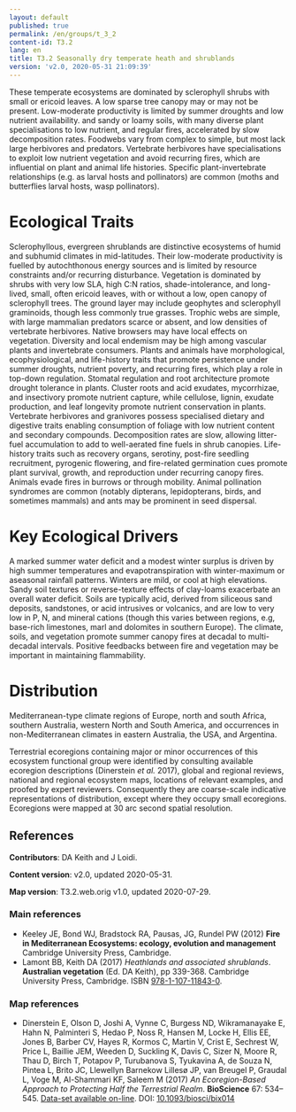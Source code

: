 ```yaml
---
layout: default
published: true
permalink: /en/groups/t_3_2
content-id: T3.2
lang: en
title: T3.2 Seasonally dry temperate heath and shrublands
version: 'v2.0, 2020-05-31 21:09:39'
---
```


These temperate ecosystems are dominated by sclerophyll shrubs with small or ericoid leaves. A low sparse tree canopy may or may not be present. Low-moderate productivity is limited by summer droughts and low nutrient availability. and sandy or loamy soils, with many diverse plant specialisations to low nutrient, and regular fires, accelerated by slow decomposition rates. Foodwebs vary from complex to simple, but most lack large herbivores and predators. Vertebrate herbivores have specialisations to exploit low nutrient vegetation and avoid recurring fires, which are influential on plant and animal life histories. Specific plant-invertebrate relationships (e.g. as larval hosts and pollinators) are common (moths and butterflies larval hosts, wasp pollinators).

# Ecological Traits
 
Sclerophyllous, evergreen shrublands are distinctive ecosystems of humid and subhumid climates in mid-latitudes. Their low-moderate productivity is fuelled by autochthonous energy sources and is limited by resource constraints and/or recurring disturbance. Vegetation is dominated by shrubs with very low SLA, high C:N ratios, shade-intolerance, and long-lived, small, often ericoid leaves, with or without a low, open canopy of sclerophyll trees. The ground layer may include geophytes and sclerophyll graminoids, though less commonly true grasses. Trophic webs are simple, with large mammalian predators scarce or absent, and low densities of vertebrate herbivores. Native browsers may have local effects on vegetation. Diversity and local endemism may be high among vascular plants and invertebrate consumers. Plants and animals have morphological, ecophysiological, and life-history traits that promote persistence under summer droughts, nutrient poverty, and recurring fires, which play a role in top-down regulation. Stomatal regulation and root architecture promote drought tolerance in plants. Cluster roots and acid exudates, mycorrhizae, and insectivory promote nutrient capture, while cellulose, lignin, exudate production, and leaf longevity promote nutrient conservation in plants. Vertebrate herbivores and granivores possess specialised dietary and digestive traits enabling consumption of foliage with low nutrient content and secondary compounds. Decomposition rates are slow, allowing litter-fuel accumulation to add to well-aerated fine fuels in shrub canopies. Life-history traits such as recovery organs, serotiny, post-fire seedling recruitment, pyrogenic flowering, and fire-related germination cues promote plant survival, growth, and reproduction under recurring canopy fires. Animals evade fires in burrows or through mobility. Animal pollination syndromes are common (notably dipterans, lepidopterans, birds, and sometimes mammals) and ants may be prominent in seed dispersal.
 
# Key Ecological Drivers
 
A marked summer water deficit and a modest winter surplus is driven by high summer temperatures and evapotranspiration with winter-maximum or aseasonal rainfall patterns. Winters are mild, or cool at high elevations. Sandy soil textures or reverse-texture effects of clay-loams exacerbate an overall water deficit. Soils are typically acid, derived from siliceous sand deposits, sandstones, or acid intrusives or volcanics, and are low to very low in P, N, and mineral cations (though this varies between regions, e.g, base-rich limestones, marl and dolomites in southern Europe). The climate, soils, and vegetation promote summer canopy fires at decadal to multi-decadal intervals. Positive feedbacks between fire and vegetation may be important in maintaining flammability.
 
# Distribution
 
Mediterranean-type climate regions of Europe, north and south Africa, southern Australia, western North and South America, and occurrences in non-Mediterranean climates in eastern Australia, the USA, and Argentina.

Terrestrial ecoregions containing major or minor occurrences of this ecosystem functional group were identified by consulting available ecoregion descriptions (Dinerstein _et al._ 2017), global and regional reviews, national and regional ecosystem maps, locations of relevant examples, and proofed by expert reviewers. Consequently they are coarse-scale indicative representations of distribution, except where they occupy small ecoregions. Ecoregions were mapped at 30 arc second spatial resolution.

## References

**Contributors**: DA Keith and J Loidi.

**Content version**: v2.0, updated 2020-05-31.

**Map version**: T3.2.web.orig v1.0, updated 2020-07-29.

### Main references
* Keeley JE, Bond WJ, Bradstock RA, Pausas, JG, Rundel PW  (2012) **Fire in Mediterranean Ecosystems: ecology, evolution and management** Cambridge University Press, Cambridge.
* Lamont BB, Keith DA  (2017) *Heathlands and associated shrublands*. **Australian vegetation** (Ed. DA Keith), pp 339-368. Cambridge University Press, Cambridge. ISBN [978-1-107-11843-0](http://www.cambridge.org/9781107118430).

### Map references
* Dinerstein E, Olson D, Joshi A, Vynne C, Burgess ND, Wikramanayake E, Hahn N, Palminteri S, Hedao P, Noss R, Hansen M, Locke H, Ellis EE, Jones B, Barber CV, Hayes R, Kormos C, Martin V, Crist E, Sechrest W, Price L, Baillie JEM, Weeden D, Suckling K, Davis C, Sizer N, Moore R, Thau D, Birch T, Potapov P, Turubanova S, Tyukavina A, de Souza N, Pintea L, Brito JC, Llewellyn Barnekow Lillesø JP, van Breugel P, Graudal L, Voge M, Al-Shammari KF, Saleem M  (2017) *An Ecoregion-Based Approach to Protecting Half the Terrestrial Realm*. **BioScience** 67: 534–545. [Data-set available on-line](https://ecoregions2017.appspot.com/). DOI: [10.1093/biosci/bix014](http://doi.org/10.1093/biosci/bix014)
